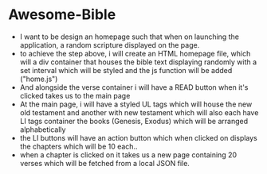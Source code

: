 ﻿# Awesome-Bible
* I want to be design an homepage such that when on launching the application,  a random scripture displayed on the page.
* to achieve the step above, i will create an HTML homepage file, which will a div container that houses the bible text displaying randomly with a set interval which will be styled and the js function will be added ("home.js")
* And alongside the verse container i will have a READ button when it's clicked takes us to the main page
* At the main page, i will have a styled UL tags which will house the new old testament and another with new testament which will also each have LI tags container the books (Genesis, Exodus) which will be arranged alphabetically
* the LI buttons will have an action button which when clicked on displays the chapters which will be 10 each..
* when a chapter is clicked on it takes us a new page containing 20 verses which will be fetched from a local JSON file. 
